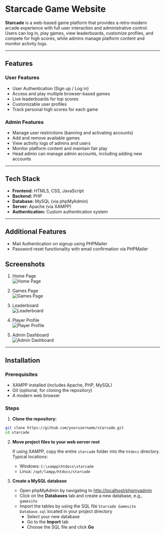 # Starcade Game Website

**Starcade** is a web-based game platform that provides a retro-modern arcade experience with full user interaction and administrative control. Users can log in, play games, view leaderboards, customize profiles, and compete for high scores, while admins manage platform content and monitor activity logs.

---

## Features

### User Features
- User Authentication (Sign up / Log in)  
- Access and play multiple browser-based games  
- Live leaderboards for top scores  
- Customizable user profiles  
- Track personal high scores for each game  

### Admin Features
- Manage user restrictions (banning and activating accounts)  
- Add and remove available games  
- View activity logs of admins and users  
- Monitor platform content and maintain fair play  
- Head admin can manage admin accounts, including adding new accounts  

---

## Tech Stack

- **Frontend:** HTML5, CSS, JavaScript  
- **Backend:** PHP  
- **Database:** MySQL (via phpMyAdmin)  
- **Server:** Apache (via XAMPP)  
- **Authentication:** Custom authentication system  

---

## Additional Features

- Mail Authentication on signup using PHPMailer
- Password reset functionality with email confirmation via PHPMailer

## Screenshots

1. Home Page  
![Home Page](https://github.com/user-attachments/assets/d30a03d7-7bbd-40d5-ab88-ea72a68f0e83)  

2. Games Page  
![Games Page](https://github.com/user-attachments/assets/282a1a81-4dec-4cd7-8fc3-19269b01e4c7)  

3. Leaderboard  
![Leaderboard](https://github.com/user-attachments/assets/01f5950e-d78d-4883-a16f-1eeaee5994fd)  

4. Player Profile  
![Player Profile](https://github.com/user-attachments/assets/0e31fa7f-87d2-46dd-9640-67246d3bf34a)  

5. Admin Dashboard  
![Admin Dashboard](https://github.com/user-attachments/assets/9dc51f41-19a4-4d76-83fd-7835157c5fdf)  

---

## Installation

### Prerequisites
- XAMPP installed (includes Apache, PHP, MySQL)  
- Git (optional, for cloning the repository)  
- A modern web browser  

### Steps

1. **Clone the repository:**

```bash
git clone https://github.com/yourusername/starcade.git
cd starcade
```

2. **Move project files to your web server root**

   If using XAMPP, copy the entire `starcade` folder into the `htdocs` directory.  
   Typical locations:  
   - Windows: `C:\xampp\htdocs\starcade`  
   - Linux: `/opt/lampp/htdocs/starcade`

3. **Create a MySQL database**

   - Open phpMyAdmin by navigating to [http://localhost/phpmyadmin](http://localhost/phpmyadmin)  
   - Click on the **Databases** tab and create a new database, e.g., `gamesite`  
   - Import the tables by using the SQL file `Starcade Gamesite Database.sql` located in your project directory  
     - Select your new database  
     - Go to the **Import** tab  
     - Choose the SQL file and click **Go**

